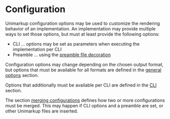 # Configuration

Unimarkup configuration options may be used to customize the rendering behavior of an implementation.
An implementation may provide multiple ways to set those options, but must at least provide the following options:

- CLI ... options may be set as parameters when executing the implementation per CLI
- Preamble ... using the [preamble file decoration](/markup/decorators/preamble)

Configuration options may change depending on the chosen output format, but options that must be available for all formats are defined in the [general options](/configuration/general-options) section.

Options that additionally must be available per CLI are defined in the [CLI](/configuration/cli) section.

The section [merging configurations](/configuration/merging-configurations) defines how two or more configurations must be merged.
This may happen if CLI options and a preamble are set, or other Unimarkup files are inserted.
